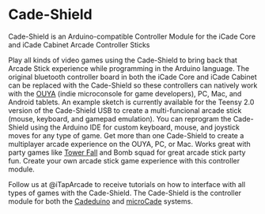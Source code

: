 Cade-Shield
===========

Cade-Shield is an Arduino-compatible Controller Module for the iCade Core and iCade Cabinet Arcade Controller Sticks

Play all kinds of video games using the Cade-Shield to bring back that Arcade Stick experience while programming in the Arduino language.  The original bluetooth controller board in both the iCade Core and iCade Cabinet can be replaced with the Cade-Shield so these controllers can natively work with the [OUYA](https://www.ouya.tv/) (indie microconsole for game developers), PC, Mac, and Android tablets.  An example sketch is currently available for the Teensy 2.0 version of the Cade-Shield USB to create a multi-funcional arcade stick (mouse, keyboard, and gamepad emulation).  You can reprogram the Cade-Shield using the Arduino IDE for custom keyboard, mouse, and joystick moves for any type of game.  Get more than one Cade-Shield to create a multiplayer arcade experience on the OUYA, PC, or Mac.  Works great with party games like [Tower Fall](http://www.towerfall-game.com/) and Bomb squad for great arcade stick party fun.  Create your own arcade stick game experience with this controller module.

Follow us at @iTapArcade to receive tutorials on how to interface with all types of games with the Cade-Shield.  The Cade-Shield is the controller module for both the [Cadeduino](https://itaparcade.myshopify.com/products/cadeduino-arcade-controller-modified-icade-core-controller) and [microCade](https://itaparcade.myshopify.com/products/o-arcade-diy-mini-arcade-cabinet-kit-for-ouya) systems.
